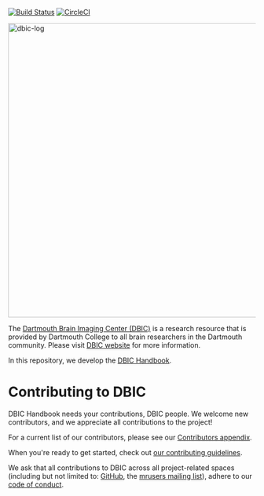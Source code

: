 [![Build Status](https://travis-ci.com/dbic/handbook.svg?branch=master)](https://travis-ci.com/dbic/handbook)
[![CircleCI](https://circleci.com/gh/dbic/handbook.svg?style=svg)](https://circleci.com/gh/dbic/handbook)


<img src="./DBIC_logo/DBIC_logo_black_transparent_background_crop.png" alt="dbic-log" width="600"/>

The [Dartmouth Brain Imaging Center (DBIC)](https://dartmouth.edu/dbic) is a research resource that is provided by Dartmouth College to all brain researchers in the Dartmouth community.  Please visit [DBIC website](https://www.dartmouth.edu/dbic/) for more information.

In this repository, we develop the [DBIC Handbook](https://dbic-handbook.readthedocs.io/en/latest/).

# Contributing to DBIC

DBIC Handbook needs your contributions, DBIC people.
We welcome new contributors, and we appreciate all contributions to the project!

For a current list of our contributors, please see our [Contributors appendix](https://github.com/dbic/handbook/blob/master/src/99-appendices/01-contributors.md).

When you're ready to get started, check out [our contributing guidelines](https://github.com/dbic/handbook/blob/master/CONTRIBUTING.md).

We ask that all contributions to DBIC across all project-related spaces (including but not limited to:
[GitHub](https://github.com/dbic),
the [mrusers mailing list](http://dbic.dartmouth.edu/mailman/listinfo/mrusers)),
adhere to our [code of conduct](https://github.com/dbic/handbook/blob/master/CODE_OF_CONDUCT.md).
